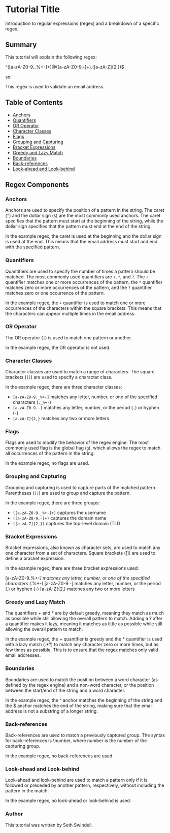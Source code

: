 # Tutorial Title

Introduction to regular expressions (regex) and a breakdown of a specific regex.

## Summary

This tutorial will explain the following regex:

^([a-zA-Z0-9._%+-]+)@([a-zA-Z0-9.-]+).([a-zA-Z]{2,})$

sql

This regex is used to validate an email address. 

## Table of Contents

- [Anchors](#anchors)
- [Quantifiers](#quantifiers)
- [OR Operator](#or-operator)
- [Character Classes](#character-classes)
- [Flags](#flags)
- [Grouping and Capturing](#grouping-and-capturing)
- [Bracket Expressions](#bracket-expressions)
- [Greedy and Lazy Match](#greedy-and-lazy-match)
- [Boundaries](#boundaries)
- [Back-references](#back-references)
- [Look-ahead and Look-behind](#look-ahead-and-look-behind)

## Regex Components

### Anchors

Anchors are used to specify the position of a pattern in the string. The caret (`^`) and the dollar sign (`$`) are the most commonly used anchors. The caret specifies that the pattern must start at the beginning of the string, while the dollar sign specifies that the pattern must end at the end of the string. 

In the example regex, the caret is used at the beginning and the dollar sign is used at the end. This means that the email address must start and end with the specified pattern.

### Quantifiers

Quantifiers are used to specify the number of times a pattern should be matched. The most commonly used quantifiers are `+`, `*`, and `?`. The `+` quantifier matches one or more occurrences of the pattern, the `*` quantifier matches zero or more occurrences of the pattern, and the `?` quantifier matches zero or one occurrence of the pattern.

In the example regex, the `+` quantifier is used to match one or more occurrences of the characters within the square brackets. This means that the characters can appear multiple times in the email address.

### OR Operator

The OR operator (`|`) is used to match one pattern or another. 

In the example regex, the OR operator is not used.

### Character Classes

Character classes are used to match a range of characters. The square brackets (`[]`) are used to specify a character class. 

In the example regex, there are three character classes:

- `[a-zA-Z0-9._%+-]` matches any letter, number, or one of the specified characters (`._%+-`)
- `[a-zA-Z0-9.-]` matches any letter, number, or the period (`.`) or hyphen (`-`)
- `[a-zA-Z]{2,}` matches any two or more letters

### Flags

Flags are used to modify the behavior of the regex engine. The most commonly used flag is the global flag (`g`), which allows the regex to match all occurrences of the pattern in the string.

In the example regex, no flags are used.

### Grouping and Capturing

Grouping and capturing is used to capture parts of the matched pattern. Parentheses (`()`) are used to group and capture the pattern.

In the example regex, there are three groups:

- `([a-zA-Z0-9._%+-]+)` captures the username
- `([a-zA-Z0-9.-]+)` captures the domain name
- `([a-zA-Z]{2,})` captures the top-level domain (TLD

### Bracket Expressions
Bracket expressions, also known as character sets, are used to match any one character from a set of characters. Square brackets ([]) are used to define a bracket expression.

In the example regex, there are three bracket expressions used:

[a-zA-Z0-9._%+-] matches any letter, number, or one of the specified characters (._%+-)
[a-zA-Z0-9.-] matches any letter, number, or the period (.) or hyphen (-)
[a-zA-Z]{2,} matches any two or more letters
### Greedy and Lazy Match
The quantifiers + and * are by default greedy, meaning they match as much as possible while still allowing the overall pattern to match. Adding a ? after a quantifier makes it lazy, meaning it matches as little as possible while still allowing the overall pattern to match.

In the example regex, the + quantifier is greedy and the * quantifier is used with a lazy match (.*?) to match any character zero or more times, but as few times as possible. This is to ensure that the regex matches only valid email addresses.

### Boundaries
Boundaries are used to match the position between a word character (as defined by the regex engine) and a non-word character, or the position between the start/end of the string and a word character.

In the example regex, the ^ anchor matches the beginning of the string and the $ anchor matches the end of the string, making sure that the email address is not a substring of a longer string.

### Back-references
Back-references are used to match a previously captured group. The syntax for back-references is \number, where number is the number of the capturing group.

In the example regex, no back-references are used.

### Look-ahead and Look-behind
Look-ahead and look-behind are used to match a pattern only if it is followed or preceded by another pattern, respectively, without including the pattern in the match.

In the example regex, no look-ahead or look-behind is used.
### Author
This tutorial was written by Seth Swindell.